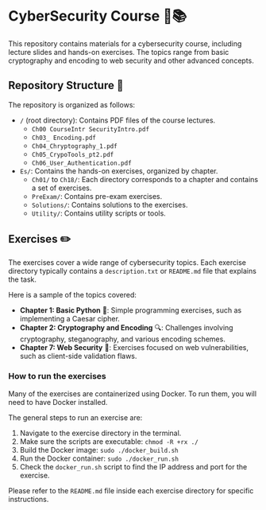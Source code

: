 # CyberSecurity Course 👾📚

This repository contains materials for a cybersecurity course, including lecture slides and hands-on exercises. The topics range from basic cryptography and encoding to web security and other advanced concepts.

## Repository Structure 📂

The repository is organized as follows:

-   `/` (root directory): Contains PDF files of the course lectures.
    -   `Ch00 CourseIntr SecurityIntro.pdf`
    -   `Ch03_ Encoding.pdf`
    -   `Ch04_Chryptography_1.pdf`
    -   `Ch05_CrypoTools_pt2.pdf`
    -   `Ch06_User_Authentication.pdf`
-   `Es/`: Contains the hands-on exercises, organized by chapter.
    -   `Ch01/` to `Ch18/`: Each directory corresponds to a chapter and contains a set of exercises.
    -   `PreExam/`: Contains pre-exam exercises.
    -   `Solutions/`: Contains solutions to the exercises.
    -   `Utility/`: Contains utility scripts or tools.

## Exercises ✏️

The exercises cover a wide range of cybersecurity topics. Each exercise directory typically contains a `description.txt` or `README.md` file that explains the task.

Here is a sample of the topics covered:

-   **Chapter 1: Basic Python** 🐍: Simple programming exercises, such as implementing a Caesar cipher.
-   **Chapter 2: Cryptography and Encoding** 🔍: Challenges involving cryptography, steganography, and various encoding schemes.
-   **Chapter 7: Web Security** 🔐: Exercises focused on web vulnerabilities, such as client-side validation flaws.

### How to run the exercises

Many of the exercises are containerized using Docker. To run them, you will need to have Docker installed.

The general steps to run an exercise are:
1.  Navigate to the exercise directory in the terminal.
2.  Make sure the scripts are executable: `chmod -R +rx ./`
3.  Build the Docker image: `sudo ./docker_build.sh`
4.  Run the Docker container: `sudo ./docker_run.sh`
5.  Check the `docker_run.sh` script to find the IP address and port for the exercise.

Please refer to the `README.md` file inside each exercise directory for specific instructions.

